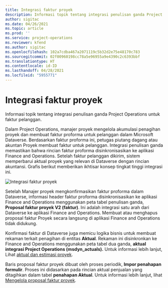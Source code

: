 ```yaml
---
title: Integrasi faktur proyek
description: Informasi topik tentang integrasi penulisan ganda Project Operations untuk faktur pelanggan.
author: sigitac
ms.date: 04/26/2021
ms.topic: article
ms.prod: ''
ms.service: project-operations
ms.reviewer: kfend
ms.author: sigitac
ms.openlocfilehash: 102a7cdba467a2071119c5b32d2e75e48170c783
ms.sourcegitcommit: 02f00960198cc78a5e96955a9e4390c2c6393bbf
ms.translationtype: HT
ms.contentlocale: id-ID
ms.lasthandoff: 04/28/2021
ms.locfileid: "5955771"
---
```

# <a name="project-invoice-integration"></a>Integrasi faktur proyek

Informasi topik tentang integrasi penulisan ganda Project Operations untuk faktur pelanggan.

Dalam Project Operations, manajer proyek mengelola akumulasi penagihan proyek dan membuat faktur proforma untuk pelanggan dalam Microsoft Dataverse. Berdasarkan faktur proforma ini, petugas piutang dagang atau akuntan Proyek membuat faktur untuk pelanggan. Integrasi penulisan ganda memastikan bahwa rincian faktur proforma disinkronisasikan ke aplikasi Finance and Operations. Setelah faktur pelanggan dikirim, sistem memperbarui aktual proyek yang relevan di Dataverse dengan rincian akuntansi. Grafis berikut memberikan ikhtisar konsep tingkat tinggi integrasi ini.

   ![Integrasi faktur proyek](./media/DW5Invoicing.png)

Setelah Manajer proyek mengkonfirmasikan faktur proforma dalam Dataverse, informasi header faktur proforma disinkronisasikan ke aplikasi Finance and Operations menggunakan peta tabel penulisan ganda, **Proposal faktur proyek V2 (faktur)**. Ini adalah integrasi satu arah dari Dataverse ke aplikasi Finance and Operations. Membuat atau menghapus proposal faktur Proyek secara langsung di aplikasi Finance and Operations tidak didukung.

Konfirmasi faktur di Dataverse juga memicu logika bisnis untuk membuat rekaman terkait penagihan di entitas **Aktual**. Rekaman ini disinkronkan ke Finance and Operations menggunakan peta tabel dua ganda, **aktual integrasi Project Operations (msdyn\_actuals).** Untuk informasi lebih lanjut, Lihat [aktual dan estimasi proyek](resource-dual-write-estimates-actuals.md). 

Baris proposal faktur proyek dibuat oleh proses periodik, **Impor penahapan formulir**. Proses ini didasarkan pada rincian aktual penjualan yang ditagihkan dalam tabel **penahapan Aktual**. Untuk informasi lebih lanjut, lihat [Mengelola proposal faktur proyek](../invoicing/format-update-project-invoice-proposals.md#create-project-invoice-proposals). 
